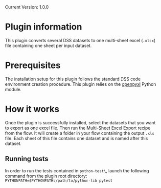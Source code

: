 Current Version: 1.0.0

# Plugin information

This plugin converts several DSS datasets to one multi-sheet excel (`.xlsx`) file containing one sheet per input dataset.

# Prerequisites

The installation setup for this plugin follows the standard DSS code environment creation procedure.
This plugin relies on the [openpyxl](https://openpyxl.readthedocs.io/en/stable/) Python module.

# How it works

Once the plugin is successfully installed, select the datasets that you want to export as one excel file. 
Then run the Multi-Sheet Excel Export recipe from the flow. 
It will create a folder in your flow containing the output `.xls` file. Each sheet of this file contains one dataset and is named after this dataset.
 
## Running tests

In order to run the tests contained in `python-test\`, launch the following command from the plugin root directory: 
`PYTHONPATH=$PYTHONPATH:/path/to/python-lib pytest`